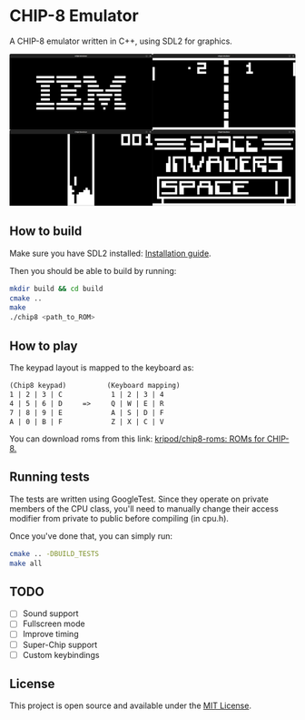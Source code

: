 # CHIP-8 Emulator
A CHIP-8 emulator written in C++, using SDL2 for graphics.

![screenshots](screenshots.png)


## How to build
Make sure you have SDL2 installed: [Installation guide](https://wiki.libsdl.org/Installation).

Then you should be able to build by running:
```bash
mkdir build && cd build
cmake ..
make
./chip8 <path_to_ROM>
```

## How to play
The keypad layout is mapped to the keyboard as:
```
(Chip8 keypad)          (Keyboard mapping)
1 | 2 | 3 | C            1 | 2 | 3 | 4
4 | 5 | 6 | D     =>     Q | W | E | R
7 | 8 | 9 | E            A | S | D | F
A | 0 | B | F            Z | X | C | V
```
You can download roms from this link: [kripod/chip8-roms: ROMs for CHIP-8.](https://github.com/kripod/chip8-roms)

## Running tests
The tests are written using GoogleTest. Since they operate on private members of the CPU class, you'll need to manually change their access modifier from private to public before compiling (in cpu.h).

Once you've done that, you can simply run:
```bash
cmake .. -DBUILD_TESTS
make all
```

## TODO
- [ ] Sound support
- [ ] Fullscreen mode
- [ ] Improve timing
- [ ] Super-Chip support
- [ ] Custom keybindings

## License
This project is open source and available under the [MIT License](LICENSE).